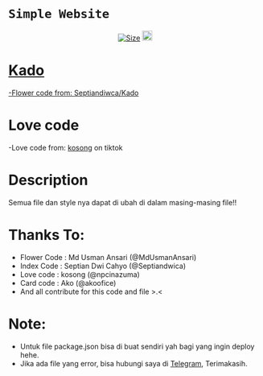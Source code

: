 # ```Simple Website```

<p align="center">
<a href="https://github.com/akoofice/My-website-for-others/"><img title="Size" src="https://img.shields.io/github/repo-size/akoofice/My-website-for-others?style=flat-square&color=green"></a>
<a href="https://github.com/akoofice/My-website-for-others/graphs/commit-activity"><img height="20" src="https://img.shields.io/badge/Maintained%3F-yes-green.svg">
</p>
<p align='center'>

# Kado
-Flower code from: [Septiandiwca/Kado](https://github.com/septiandwica/kado)

# Love code
-Love code from: [kosong](https://vt.tiktok.com/ZSFh1CUko/) on tiktok


# Description
Semua file dan style nya dapat di ubah di dalam masing-masing file!!


# Thanks To:
- Flower Code : Md Usman Ansari (@MdUsmanAnsari)
- Index Code : Septian Dwi Cahyo (@Septiandwica)
- Love code : kosong (@npcinazuma)
- Card code : Ako (@akoofice)
- And all contribute for this code and file >.<

# Note:
- Untuk file package.json bisa di buat sendiri yah bagi yang ingin deploy hehe.
- Jika ada file yang error, bisa hubungi saya di [Telegram](https://t.me/Ech_null), Terimakasih.


